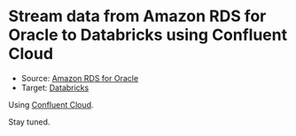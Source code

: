 # Stream data from Amazon RDS for Oracle to Databricks using Confluent Cloud

- Source: [Amazon RDS for Oracle](https://docs.aws.amazon.com/AmazonRDS/latest/UserGuide/CHAP_Oracle.html)
- Target: [Databricks](https://docs.databricks.com/aws/en/)

Using [Confluent Cloud](https://www.confluent.io/confluent-cloud/).

Stay tuned.